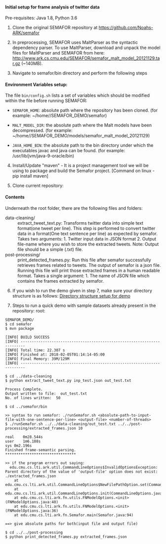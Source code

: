 #### Initial setup for frame analysis of twitter data

Pre-requisites: Java 1.8, Python 3.6

1. Clone the original SEMAFOR repository at <https://github.com/Noahs-ARK/semafor>

2. In preprocessing, SEMAFOR uses MaltParser as the syntactic dependency parser. To use MaltParser, download and unpack the model files for MaltParser and SEMAFOR from here: <http://www.ark.cs.cmu.edu/SEMAFOR/semafor_malt_model_20121129.tar.gz> (~140MB).

3. Navigate to semafor/bin directory and perform the following steps

#### Environment Variables setup:
The file `bin/config.sh` lists a set of variables which should be modified within the file before running
SEMAFOR:

- `SEMAFOR_HOME`: absolute path where the repository has been cloned. (for example: ~/home/<usr-name>/SEMAFOR_DEMO/semafor)

- `MALT_MODEL_DIR`: the absolute path where the Malt models have been decompressed. (for example: ~/home/<usr-name>/SEMAFOR_DEMO/models/semafor_malt_model_20121129)

- `JAVA_HOME_BIN`: the absolute path to the bin directory under which the executables javac and java can be found. (for example: /usr/lib/jvm/java-9-oracle/bin)

4. Install/Update "maven" - It is a project management tool we will be using to package and build the Semafor project.
[Command on linux - pip install maven]

5. Clone current repository:

#### Contents
Underneath the root folder, there are the following files and folders:

<dl>
  <dt>data-cleaning/</dt>
    <dd>
      extract_tweet_text.py: Transforms twitter data into simple text format(one tweet per line). This step is performed to convert twitter data in a format(One text sentence per line) as expected by semafor.
      Takes two arguments: 
      1. Twitter input data in JSON format 
      2. Output file-name where you wish to store the extracted tweets.
      Note: Output file should be a simple (.txt) file.
    </dd>

  <dt>post-processing/</dt>
    <dd>
      print_detected_frames.py: Run this file after semafor successfully retrieves frames related to tweets. The output of semafor is a json file. Running this file will print those extracted frames in a human readable format.
      Takes a single argument:
      1. The name of JSON file which contains the frames extracted by semafor.
    </dd>
</dl>

6. If you wish to run the demo given in step 7, make sure your directory structure is as follows:
[Directory structure setup for demo](directory_structure.png)

7. Steps to run a quick demo with sample datasets already present in the repository:
root:

```
SEMAFOR_DEMO/
$ cd semafor
$ mvn package

[INFO] BUILD SUCCESS
[INFO] ------------------------------------------------------------------------
[INFO] Total time: 22.307 s
[INFO] Finished at: 2018-02-05T01:14:14-05:00
[INFO] Final Memory: 39M/129M
[INFO] ------------------------------------------------------------------------

$ cd ../data-cleaning
$ python extract_tweet_text.py inp_test.json out_test.txt

Process Complete.
Output written to file:  out_test.txt
No. of lines written:  50

$ cd ../semafor/bin

>> syntax to run semafor: ./runSemafor.sh <absolute-path-to-input-file-with-one-sentence-per-line> <output-file> <number-of-threads>
$ ./runSemafor.sh ../../data-cleaning/out_test.txt ../../post-processing/extracted_frames.json 10

real	0m28.544s
user	1m6.188s
sys	0m2.196s
Finished frame-semantic parsing.
********************************

>> if the program errors out saying:
  edu.cmu.cs.lti.ark.util.CommandLineOptions$InvalidOptionsException: Parent directory of the value of 'output-file' option does not exist: ./extracted_frames.json
  	at edu.cmu.cs.lti.ark.util.CommandLineOptions$NewFilePathOption.set(CommandLineOptions.java:127)
  	at edu.cmu.cs.lti.ark.util.CommandLineOptions.init(CommandLineOptions.java:267)
  	at edu.cmu.cs.lti.ark.fn.utils.FNModelOptions.<init>(FNModelOptions.java:40)
  	at edu.cmu.cs.lti.ark.fn.utils.FNModelOptions.<init>(FNModelOptions.java:36)
  	at edu.cmu.cs.lti.ark.fn.Semafor.main(Semafor.java:94)

==> give absolute paths for both(input file and output file)

$ cd ../../post-processing
$ python print_detected_frames.py extracted_frames.json
```
